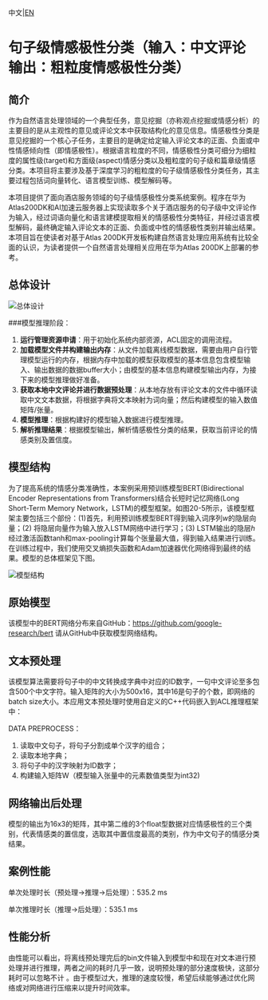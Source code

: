 中文|[EN](README_EN.md)

# 句子级情感极性分类（输入：中文评论  输出：粗粒度情感极性分类）

## 简介

作为自然语言处理领域的一个典型任务，意见挖掘（亦称观点挖掘或情感分析）的主要目的是从主观性的意见或评论文本中获取结构化的意见信息。情感极性分类是意见挖掘的一个核心子任务，主要目的是确定给定输入评论文本的正面、负面或中性情感倾向性（即情感极性）。根据语言粒度的不同，情感极性分类可细分为细粒度的属性级(target)和方面级(aspect)情感分类以及粗粒度的句子级和篇章级情感分类。本项目将主要涉及基于深度学习的粗粒度的句子级情感极性分类任务，其主要过程包括词向量转化、语言模型训练、模型解码等。

本项目提供了面向酒店服务领域的句子级情感极性分类系统案例。程序在华为Atlas200DK和AI加速云服务器上实现读取多个关于酒店服务的句子级中文评论作为输入，经过词语向量化和语言建模提取相关的情感极性分类特征，并经过语言模型解码，最终确定输入评论文本的正面、负面或中性的情感极性类别并输出结果。本项目旨在使读者对基于Atlas 200DK开发板构建自然语言处理应用系统有比较全面的认识，为读者提供一个自然语言处理相关应用在华为Atlas 200DK上部署的参考。

## 总体设计

![总体设计](./figures/full_pipline.png  "full_pipline.png")

###模型推理阶段：
1. **运行管理资源申请**：用于初始化系统内部资源，ACL固定的调用流程。
2. **加载模型文件并构建输出内存**：从文件加载离线模型数据，需要由用户自行管理模型运行的内存，根据内存中加载的模型获取模型的基本信息包含模型输入、输出数据的数据buffer大小；由模型的基本信息构建模型输出内存，为接下来的模型推理做好准备。
3. **获取本地中文评论并进行数据预处理**：从本地存放有评论文本的文件中循环读取中文文本数据，将根据字典将文本映射为词向量；然后构建模型的输入数值矩阵/张量。
4. **模型推理**：根据构建好的模型输入数据进行模型推理。
5. **解析推理结果**：根据模型输出，解析情感极性分类的结果，获取当前评论的情感类别及置信度。

## 模型结构

为了提高系统的情感分类准确性，本案例采用预训练模型BERT(Bidirectional Encoder Representations from Transformers)结合长短时记忆网络(Long Short-Term Memory Network，LSTM)的模型框架。如图20-5所示，该模型框架主要包括三个部份：(1)首先，利用预训练模型BERT得到输入词序列*w*的隐层向量；(2) 将隐层向量作为输入放入LSTM网络中进行学习；(3) LSTM输出的隐层*h*经过激活函数tanh和max-pooling计算每个张量最大值，得到输入结果进行训练。在训练过程中，我们使用交叉熵损失函数和Adam加速器优化网络得到最终的结果。模型的总体框架见下图。

![模型结构](./figures/network.png "network.png")

## 原始模型

该模型中的BERT网络分布来自GitHub：https://github.com/google-research/bert 请从GitHub中获取模型网络结构。

## 文本预处理

该模型算法需要将句子中的中文转换成字典中对应的ID数字，一句中文评论至多包含500个中文字符。输入矩阵的大小为500x16，其中16是句子的个数，即网络的batch size大小。本应用文本预处理时使用自定义的C++代码嵌入到ACL推理框架中：

DATA PREPROCESS：

1. 读取中文句子，将句子分割成单个汉字的组合；
2. 读取本地字典；
3. 将句子中的汉字映射为ID数字；
4. 构建输入矩阵W（模型输入张量中的元素数值类型为int32)

## 网络输出后处理

模型的输出为16x3的矩阵，其中第二维的3个float型数据对应情感极性的三个类别，代表情感类的置信度，选取其中置信度最高的类别，作为中文句子的情感分类结果。

## 案例性能

单次处理时长（预处理->推理->后处理）：535.2 ms

单次推理时长（推理->后处理）：535.1 ms

## 性能分析

由性能可以看出，将离线预处理完后的bin文件输入到模型中和现在对文本进行预处理并进行推理，两者之间的耗时几乎一致，说明预处理的部分速度极快，这部分耗时可以忽略不计 。由于模型过大，推理的速度较慢，希望后续能够通过优化网络或对网络进行压缩来以提升时间效率。